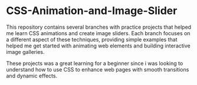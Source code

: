 # CSS-Animation-and-Image-Slider
This repository contains several branches with practice projects that helped me learn CSS animations and create image sliders. 
Each branch focuses on a different aspect of these techniques, providing simple examples that helped me get started with animating web elements and building interactive image galleries. 

These projects was a great learning for a beginner since i was looking to understand how to use CSS to enhance web pages with smooth transitions and dynamic effects.
